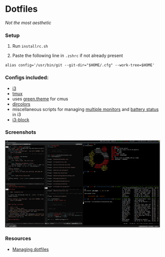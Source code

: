 # Dotfiles
_Not the most aesthetic_

### Setup

1. Run `installrc.sh`

2. Paste the following line in `.zshrc` if not already present
```
alias config='/usr/bin/git --git-dir="$HOME/.cfg" --work-tree=$HOME'
```

### Configs included: 

- [i3](./.i3)
- [tmux](./.tmux.conf)
- uses [green.theme](https://github.com/cmus/cmus/blob/master/data/green.theme) for cmus
- [dircolors](./.dircolors)
- miscellaneous scripts for managing [multiple monitors](./bin/monitor) and [battery status](./bin/battstatus.sh) in i3
- [i3-block](https://github.com/vivien/i3blocks)

### Screenshots

![Terminal](./screenshots/terminalnew.png?raw=true "Terminal, CMus and i3")

### Resources 

- [Managing dotfiles](https://developer.atlassian.com/blog/2016/02/best-way-to-store-dotfiles-git-bare-repo/)
